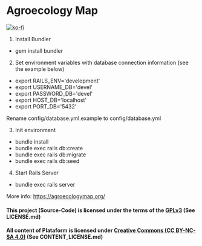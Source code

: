 # Agroecology Map

[![ko-fi](https://ko-fi.com/img/githubbutton_sm.svg)](https://ko-fi.com/I2I0G99V3)

1) Install Bundler

- gem install bundler

2) Set environment variables with database connection information (see the example below)

- export RAILS_ENV='development'
- export USERNAME_DB='devel'
- export PASSWORD_DB='devel'
- export HOST_DB='localhost'
- export PORT_DB='5432'

Rename config/database.yml.example to config/database.yml

3) Init environment

- bundle install
- bundle exec rails db:create
- bundle exec rails db:migrate
- bundle exec rails db:seed

4) Start Rails Server

- bundle exec rails server

More info: https://agroecologymap.org/

#### This project (Source-Code) is licensed under the terms of the [GPLv3](https://www.gnu.org/licenses/gpl-3.0.en.html) (See LICENSE.md)

#### All content of Plataform is licensed under [Creative Commons (CC BY-NC-SA 4.0)](https://creativecommons.org/licenses/by-nc-sa/4.0/) (See CONTENT_LICENSE.md)

